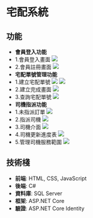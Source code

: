 # 宅配系統


## 功能

- **會員登入功能**
- 1.會員登入畫面
 ![](https://github.com/james12390/jamesmvc/blob/master/Implementation_photos/Member_Login/login.png)
- 2.會員註冊畫面
 ![](https://github.com/james12390/jamesmvc/blob/master/Implementation_photos/Member_Login/register.png)
- **宅配單號管理功能**
- 1.建立宅配單號
  ![](https://github.com/james12390/jamesmvc/blob/master/Implementation_photos/Delivery_ordernumber/trackingnumber1.png)
  ![](https://github.com/james12390/jamesmvc/blob/master/Implementation_photos/Delivery_ordernumber/trackingnumber2.png)
- 2.建立完成畫面
  ![](https://github.com/james12390/jamesmvc/blob/master/Implementation_photos/Delivery_ordernumber/BuildComplete.png)
- 3.查詢宅配單號
  ![](https://github.com/james12390/jamesmvc/blob/master/Implementation_photos/Delivery_ordernumber/BuildComplete.png)
- **司機指派功能**
- 1.未指派訂單
  ![](https://github.com/james12390/jamesmvc/blob/master/Implementation_photos/Driver_Assignment/UnassignedOrders.png)
- 2.指派司機
  ![](https://github.com/james12390/jamesmvc/blob/master/Implementation_photos/Delivery_ordernumber/BuildComplete.png)
- 3.司機介面
  ![](https://github.com/james12390/jamesmvc/blob/master/Implementation_photos/Driver_Assignment/Driverinterface.png)
- 4.司機更新進度表
  ![](https://github.com/james12390/jamesmvc/blob/master/Implementation_photos/Driver_Assignment/DriverUpdateSchedule.png)
- 5.管理司機服務範圍
  ![](https://github.com/james12390/jamesmvc/blob/master/Implementation_photos/Driver_Assignment/ManageDriverServiceArea.png)

## 技術棧

- **前端**: HTML, CSS, JavaScript
- **後端**: C#
- **資料庫**: SQL Server
- **框架**: ASP.NET Core
- **驗證**: ASP.NET Core Identity
